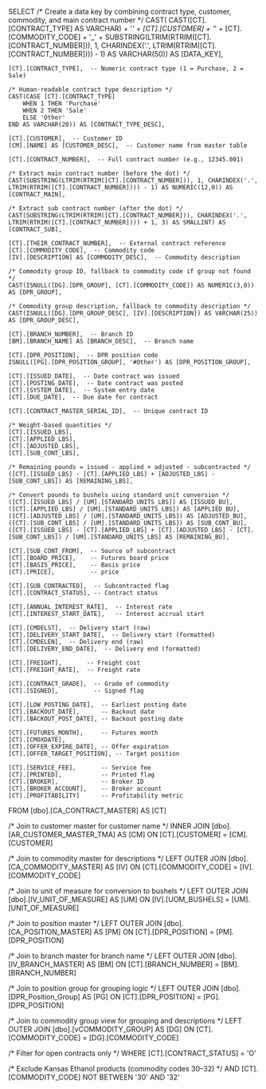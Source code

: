 SELECT 
    /* Create a data key by combining contract type, customer, commodity, and main contract number */
    CAST(
        CAST([CT].[CONTRACT_TYPE] AS VARCHAR) + '_' + 
        [CT].[CUSTOMER] + '_' + 
        [CT].[COMMODITY_CODE] + '_' + 
        SUBSTRING(LTRIM(RTRIM([CT].[CONTRACT_NUMBER])), 1, CHARINDEX('.', LTRIM(RTRIM([CT].[CONTRACT_NUMBER]))) - 1)
    AS VARCHAR(50)) AS [DATA_KEY],

    [CT].[CONTRACT_TYPE],  -- Numeric contract type (1 = Purchase, 2 = Sale)

    /* Human-readable contract type description */
    CAST(CASE [CT].[CONTRACT_TYPE] 
        WHEN 1 THEN 'Purchase' 
        WHEN 2 THEN 'Sale' 
        ELSE 'Other' 
    END AS VARCHAR(20)) AS [CONTRACT_TYPE_DESC],

    [CT].[CUSTOMER],  -- Customer ID
    [CM].[NAME] AS [CUSTOMER_DESC],  -- Customer name from master table

    [CT].[CONTRACT_NUMBER],  -- Full contract number (e.g., 12345.001)

    /* Extract main contract number (before the dot) */
    CAST(SUBSTRING(LTRIM(RTRIM([CT].[CONTRACT_NUMBER])), 1, CHARINDEX('.', LTRIM(RTRIM([CT].[CONTRACT_NUMBER]))) - 1) AS NUMERIC(12,0)) AS [CONTRACT_MAIN],

    /* Extract sub contract number (after the dot) */
    CAST(SUBSTRING(LTRIM(RTRIM([CT].[CONTRACT_NUMBER])), CHARINDEX('.', LTRIM(RTRIM([CT].[CONTRACT_NUMBER]))) + 1, 3) AS SMALLINT) AS [CONTRACT_SUB],

    [CT].[THEIR_CONTRACT_NUMBER],  -- External contract reference
    [CT].[COMMODITY_CODE],  -- Commodity code
    [IV].[DESCRIPTION] AS [COMMODITY_DESC],  -- Commodity description

    /* Commodity group ID, fallback to commodity code if group not found */
    CAST(ISNULL([DG].[DPR_GROUP], [CT].[COMMODITY_CODE]) AS NUMERIC(3,0)) AS [DPR_GROUP],

    /* Commodity group description, fallback to commodity description */
    CAST(ISNULL([DG].[DPR_GROUP_DESC], [IV].[DESCRIPTION]) AS VARCHAR(25)) AS [DPR_GROUP_DESC],

    [CT].[BRANCH_NUMBER],  -- Branch ID
    [BM].[BRANCH_NAME] AS [BRANCH_DESC],  -- Branch name

    [CT].[DPR_POSITION],  -- DPR position code
    ISNULL([PG].[DPR_POSITION_GROUP], '#Other') AS [DPR_POSITION_GROUP],  

    [CT].[ISSUED_DATE],  -- Date contract was issued
    [CT].[POSTING_DATE],  -- Date contract was posted
    [CT].[SYSTEM_DATE],  -- System entry date
    [CT].[DUE_DATE],  -- Due date for contract

    [CT].[CONTRACT_MASTER_SERIAL_ID],  -- Unique contract ID

    /* Weight-based quantities */
    [CT].[ISSUED_LBS], 
    [CT].[APPLIED_LBS], 
    [CT].[ADJUSTED_LBS], 
    [CT].[SUB_CONT_LBS],

    /* Remaining pounds = issued - applied + adjusted - subcontracted */
    ([CT].[ISSUED_LBS] - [CT].[APPLIED_LBS] + [ADJUSTED_LBS] - [SUB_CONT_LBS]) AS [REMAINING_LBS],

    /* Convert pounds to bushels using standard unit conversion */
    ([CT].[ISSUED_LBS] / [UM].[STANDARD_UNITS_LBS]) AS [ISSUED_BU],
    ([CT].[APPLIED_LBS] / [UM].[STANDARD_UNITS_LBS]) AS [APPLIED_BU],
    ([CT].[ADJUSTED_LBS] / [UM].[STANDARD_UNITS_LBS]) AS [ADJUSTED_BU],
    ([CT].[SUB_CONT_LBS] / [UM].[STANDARD_UNITS_LBS]) AS [SUB_CONT_BU],
    ([CT].[ISSUED_LBS] - [CT].[APPLIED_LBS] + [CT].[ADJUSTED_LBS] - [CT].[SUB_CONT_LBS]) / [UM].[STANDARD_UNITS_LBS] AS [REMAINING_BU],

    [CT].[SUB_CONT_FROM],  -- Source of subcontract
    [CT].[BOARD_PRICE],    -- Futures board price
    [CT].[BASIS_PRICE],    -- Basis price
    [CT].[PRICE],          -- price

    [CT].[SUB_CONTRACTED],  -- Subcontracted flag
    [CT].[CONTRACT_STATUS], -- Contract status 

    [CT].[ANNUAL_INTEREST_RATE],  -- Interest rate
    [CT].[INTEREST_START_DATE],   -- Interest accrual start

    [CT].[CMDELST],  -- Delivery start (raw)
    [CT].[DELIVERY_START_DATE],  -- Delivery start (formatted)
    [CT].[CMDELEN],  -- Delivery end (raw)
    [CT].[DELIVERY_END_DATE],  -- Delivery end (formatted)

    [CT].[FREIGHT],       -- Freight cost
    [CT].[FREIGHT_RATE],  -- Freight rate

    [CT].[CONTRACT_GRADE],  -- Grade of commodity
    [CT].[SIGNED],          -- Signed flag

    [CT].[LOW_POSTING_DATE],  -- Earliest posting date
    [CT].[BACKOUT_DATE],      -- Backout date
    [CT].[BACKOUT_POST_DATE], -- Backout posting date

    [CT].[FUTURES_MONTH],     -- Futures month
    [CT].[CMOXDATE],          
    [CT].[OFFER_EXPIRE_DATE], -- Offer expiration
    [CT].[OFFER_TARGET_POSITION], -- Target position

    [CT].[SERVICE_FEE],       -- Service fee
    [CT].[PRINTED],           -- Printed flag
    [CT].[BROKER],            -- Broker ID
    [CT].[BROKER_ACCOUNT],    -- Broker account
    [CT].[PROFITABILITY]      -- Profitability metric

FROM [dbo].[CA_CONTRACT_MASTER] AS [CT]

/* Join to customer master for customer name */
INNER JOIN [dbo].[AR_CUSTOMER_MASTER_TMA] AS [CM] 
    ON [CT].[CUSTOMER] = [CM].[CUSTOMER]

/* Join to commodity master for descriptions */
LEFT OUTER JOIN [dbo].[CA_COMMODITY_MASTER] AS [IV] 
    ON [CT].[COMMODITY_CODE] = [IV].[COMMODITY_CODE]

/* Join to unit of measure for conversion to bushels */
LEFT OUTER JOIN [dbo].[IV_UNIT_OF_MEASURE] AS [UM] 
    ON [IV].[UOM_BUSHELS] = [UM].[UNIT_OF_MEASURE]

/* Join to position master */
LEFT OUTER JOIN [dbo].[CA_POSITION_MASTER] AS [PM] 
    ON [CT].[DPR_POSITION] = [PM].[DPR_POSITION]

/* Join to branch master for branch name */
LEFT OUTER JOIN [dbo].[IV_BRANCH_MASTER] AS [BM] 
    ON [CT].[BRANCH_NUMBER] = [BM].[BRANCH_NUMBER]

/* Join to position group for grouping logic */
LEFT OUTER JOIN [dbo].[DPR_Position_Group] AS [PG] 
    ON [CT].[DPR_POSITION] = [PG].[DPR_POSITION]

/* Join to commodity group view for grouping and descriptions */
LEFT OUTER JOIN [dbo].[vCOMMODITY_GROUP] AS [DG] 
    ON [CT].[COMMODITY_CODE] = [DG].[COMMODITY_CODE]

/* Filter for open contracts only */
WHERE [CT].[CONTRACT_STATUS] = 'O'

/* Exclude Kansas Ethanol products (commodity codes 30–32) */
  AND [CT].[COMMODITY_CODE] NOT BETWEEN '30' AND '32'
